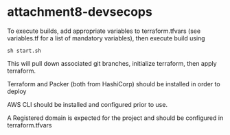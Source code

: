 # attachment8-devsecops

To execute builds, add appropriate variables to terraform.tfvars (see variables.tf for a list of mandatory variables), 
then execute build  using

```
sh start.sh
```

This will pull down associated git branches, initialize terraform, then apply terraform.


Terraform and Packer (both from HashiCorp) should be installed in order to deploy

AWS CLI should be installed and configured prior to use.

A Registered domain is expected for the project and should be configured in terraform.tfvars